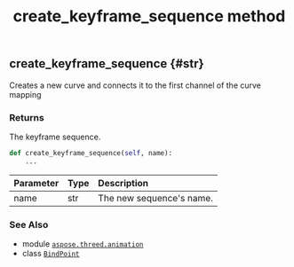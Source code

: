﻿---
title: create_keyframe_sequence method
second_title: Aspose.3D for Python via .NET API References
description: 
type: docs
weight: 40
url: /python-net/aspose.threed.animation/bindpoint/create_keyframe_sequence/
is_root: false
---

## create_keyframe_sequence {#str}

Creates a new curve and connects it to the first channel of the curve mapping


### Returns 


The keyframe sequence.


```python
def create_keyframe_sequence(self, name):
    ...
```


| Parameter | Type | Description |
| :- | :- | :- |
| name | str | The new sequence's name. |



### See Also
* module [`aspose.threed.animation`](../../)
* class [`BindPoint`](/3d/python-net/aspose.threed.animation/bindpoint)
